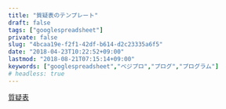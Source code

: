 ```yaml
---
title: "質疑表のテンプレート"
draft: false
tags: ["googlespreadsheet"]
private: false
slug: "4bcaa19e-f2f1-42df-b614-d2c23335a6f5"
date: "2018-04-23T10:22:52+09:00"
lastmod: "2018-08-21T07:15:14+09:00"
keywords: ["googlespreadsheet","ベジプロ","プログ","プログラム"]
# headless: true
---
```


[質疑表](https://docs.google.com/spreadsheets/d/19nBy_wS1ChBQCXj8MbFu3oWv4mXDL9CalLGG32_jVNs/edit?usp=sharing)
